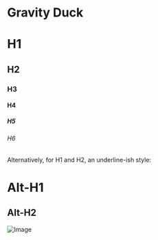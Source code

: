 # Gravity Duck
# H1
## H2
### H3
#### H4
##### H5
###### H6

Alternatively, for H1 and H2, an underline-ish style:

Alt-H1
======

Alt-H2
------

![Image](https://raw.githubusercontent.com/WHKnightZ/Gravity_Duck/master/Image.png)
